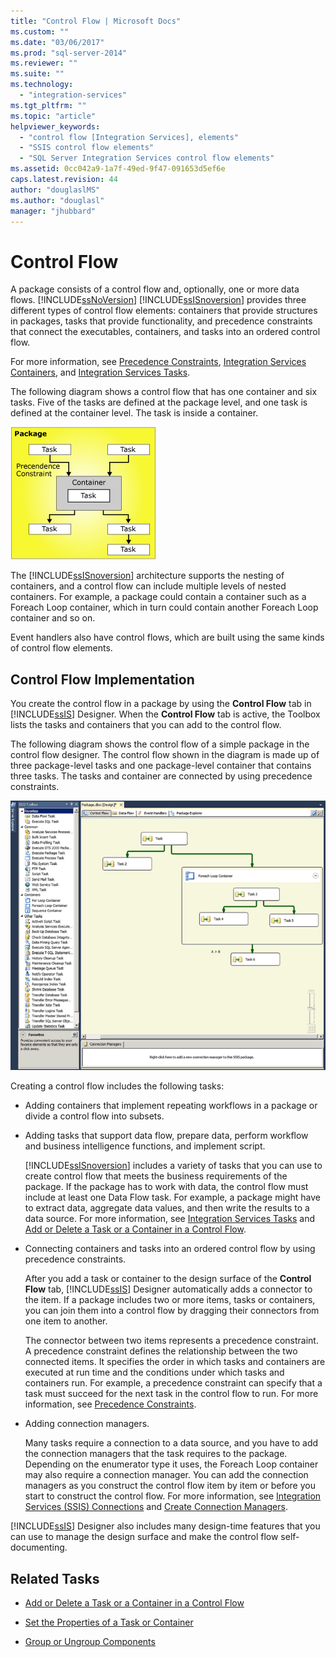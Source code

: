 ```yaml
---
title: "Control Flow | Microsoft Docs"
ms.custom: ""
ms.date: "03/06/2017"
ms.prod: "sql-server-2014"
ms.reviewer: ""
ms.suite: ""
ms.technology: 
  - "integration-services"
ms.tgt_pltfrm: ""
ms.topic: "article"
helpviewer_keywords: 
  - "control flow [Integration Services], elements"
  - "SSIS control flow elements"
  - "SQL Server Integration Services control flow elements"
ms.assetid: 0cc042a9-1a7f-49ed-9f47-091653d5ef6e
caps.latest.revision: 44
author: "douglaslMS"
ms.author: "douglasl"
manager: "jhubbard"
---
```

# Control Flow
  A package consists of a control flow and, optionally, one or more data flows. [!INCLUDE[ssNoVersion](../includes/ssnoversion-md.md)] [!INCLUDE[ssISnoversion](../includes/ssisnoversion-md.md)] provides three different types of control flow elements: containers that provide structures in packages, tasks that provide functionality, and precedence constraints that connect the executables, containers, and tasks into an ordered control flow.  
  
 For more information, see [Precedence Constraints](../../2014/integration-services/precedence-constraints.md), [Integration Services Containers](../../2014/integration-services/integration-services-containers.md), and [Integration Services Tasks](../../2014/integration-services/integration-services-tasks.md).  
  
 The following diagram shows a control flow that has one container and six tasks. Five of the tasks are defined at the package level, and one task is defined at the container level. The task is inside a container.  
  
 ![Control flow with six tasks and a container](../../2014/integration-services/media/ssis-controlflowelmt.gif "Control flow with six tasks and a container")  
  
 The [!INCLUDE[ssISnoversion](../includes/ssisnoversion-md.md)] architecture supports the nesting of containers, and a control flow can include multiple levels of nested containers. For example, a package could contain a container such as a Foreach Loop container, which in turn could contain another Foreach Loop container and so on.  
  
 Event handlers also have control flows, which are built using the same kinds of control flow elements.  
  
## Control Flow Implementation  
 You create the control flow in a package by using the **Control Flow** tab in [!INCLUDE[ssIS](../includes/ssis-md.md)] Designer. When the **Control Flow** tab is active, the Toolbox lists the tasks and containers that you can add to the control flow.  
  
 The following diagram shows the control flow of a simple package in the control flow designer. The control flow shown in the diagram is made up of three package-level tasks and one package-level container that contains three tasks. The tasks and container are connected by using precedence constraints.  
  
 ![Screenshot of control flow designer with package](../../2014/integration-services/media/samplecontrolflow.gif "Screenshot of control flow designer with package")  
  
 Creating a control flow includes the following tasks:  
  
-   Adding containers that implement repeating workflows in a package or divide a control flow into subsets.  
  
-   Adding tasks that support data flow, prepare data, perform workflow and business intelligence functions, and implement script.  
  
     [!INCLUDE[ssISnoversion](../includes/ssisnoversion-md.md)] includes a variety of tasks that you can use to create control flow that meets the business requirements of the package. If the package has to work with data, the control flow must include at least one Data Flow task. For example, a package might have to extract data, aggregate data values, and then write the results to a data source.  For more information, see [Integration Services Tasks](../../2014/integration-services/integration-services-tasks.md) and [Add or Delete a Task or a Container in a Control Flow](../../2014/integration-services/add-or-delete-a-task-or-a-container-in-a-control-flow.md).  
  
-   Connecting containers and tasks into an ordered control flow by using precedence constraints.  
  
     After you add a task or container to the design surface of the **Control Flow** tab, [!INCLUDE[ssIS](../includes/ssis-md.md)] Designer automatically adds a connector to the item. If a package includes two or more items, tasks or containers, you can join them into a control flow by dragging their connectors from one item to another.  
  
     The connector between two items represents a precedence constraint. A precedence constraint defines the relationship between the two connected items. It specifies the order in which tasks and containers are executed at run time and the conditions under which tasks and containers run. For example, a precedence constraint can specify that a task must succeed for the next task in the control flow to run. For more information, see [Precedence Constraints](../../2014/integration-services/precedence-constraints.md).  
  
-   Adding connection managers.  
  
     Many tasks require a connection to a data source, and you have to add the connection managers that the task requires to the package. Depending on the enumerator type it uses, the Foreach Loop container may also require a connection manager. You can add the connection managers as you construct the control flow item by item or before you start to construct the control flow. For more information, see [Integration Services &#40;SSIS&#41; Connections](../../2014/integration-services/integration-services-ssis-connections.md) and [Create Connection Managers](../../2014/integration-services/create-connection-managers.md).  
  
 [!INCLUDE[ssIS](../includes/ssis-md.md)] Designer also includes many design-time features that you can use to manage the design surface and make the control flow self-documenting.  
  
## Related Tasks  
  
-   [Add or Delete a Task or a Container in a Control Flow](../../2014/integration-services/add-or-delete-a-task-or-a-container-in-a-control-flow.md)  
  
-   [Set the Properties of a Task or Container](../../2014/integration-services/set-the-properties-of-a-task-or-container.md)  
  
-   [Group or Ungroup Components](../../2014/integration-services/group-or-ungroup-components.md)  
  
  